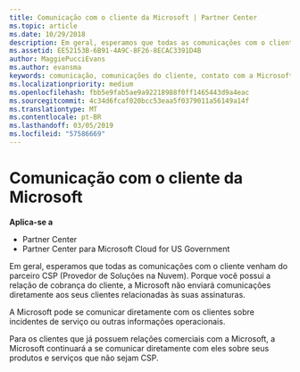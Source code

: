 ```yaml
---
title: Comunicação com o cliente da Microsoft | Partner Center
ms.topic: article
ms.date: 10/29/2018
description: Em geral, esperamos que todas as comunicações com o cliente venham do parceiro CSP (Provedor de Soluções na Nuvem).
ms.assetid: EE52153B-6B91-4A9C-8F26-8ECAC3391D4B
author: MaggiePucciEvans
ms.author: evansma
keywords: comunicação, comunicações do cliente, contato com a Microsoft
ms.localizationpriority: medium
ms.openlocfilehash: fbb5e9fab5ae9a92218988f0ff1465443d9a4eac
ms.sourcegitcommit: 4c34d6fcaf020bcc53eaa5f0379011a56149a14f
ms.translationtype: MT
ms.contentlocale: pt-BR
ms.lasthandoff: 03/05/2019
ms.locfileid: "57586669"
---
```

# <a name="customer-communication-from-microsoft"></a>Comunicação com o cliente da Microsoft

**Aplica-se a**

-  Partner Center
-  Partner Center para Microsoft Cloud for US Government


Em geral, esperamos que todas as comunicações com o cliente venham do parceiro CSP (Provedor de Soluções na Nuvem). Porque você possui a relação de cobrança do cliente, a Microsoft não enviará comunicações diretamente aos seus clientes relacionadas às suas assinaturas.

A Microsoft pode se comunicar diretamente com os clientes sobre incidentes de serviço ou outras informações operacionais.

Para os clientes que já possuem relações comerciais com a Microsoft, a Microsoft continuará a se comunicar diretamente com eles sobre seus produtos e serviços que não sejam CSP.

 

 



